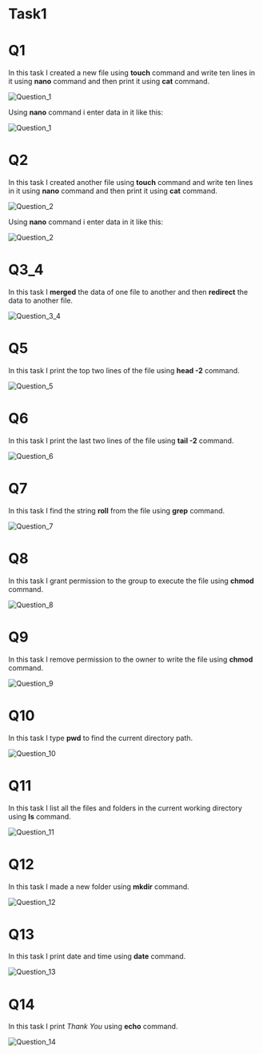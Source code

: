 # Task1
# Q1
In this task I created a new file using **touch** command and write ten lines in it using **nano** command and then print it using **cat** command.

![Question_1](Task1_ss/Q1.jpg)

Using **nano** command i enter data in it like this:

![Question_1](Task1_ss/Q1_2.jpg)

# Q2
In this task I created another file using **touch** command and write ten lines in it using **nano** command and then print it using **cat** command.

![Question_2](Task1_ss/Q2.jpg)

Using **nano** command i enter data in it like this:

![Question_2](Task1_ss/Q2_2.jpg)

# Q3_4
In this task I **merged** the data of one file to another and then **redirect** the data to another file.

![Question_3_4](Task1_ss/Q3-4.jpg)

# Q5
In this task I print the top two lines of the file using **head -2** command.

![Question_5](Task1_ss/Q5.jpg)

# Q6
In this task I print the last two lines of the file using **tail -2** command.

![Question_6](Task1_ss/Q6.jpg)

# Q7
In this task I find the string **roll** from the file using **grep** command.

![Question_7](Task1_ss/Q7.jpg)

# Q8
In this task I grant permission to the group to execute the file using **chmod** command.

![Question_8](Task1_ss/Q8.jpg)

# Q9
In this task I remove permission to the owner to write the file using **chmod** command.

![Question_9](Task1_ss/Q9.jpg)

# Q10
In this task I type **pwd** to find the current directory path.

![Question_10](Task1_ss/Q10.jpg)

# Q11
In this task I list all the files and folders in the current working directory using **ls** command.

![Question_11](Task1_ss/Q11.jpg)

# Q12
In this task I made a new folder using **mkdir** command.

![Question_12](Task1_ss/Q12.jpg)

# Q13
In this task I print date and time using **date** command.

![Question_13](Task1_ss/Q13.jpg)

# Q14
In this task I print *Thank You* using **echo** command.

![Question_14](Task1_ss/Q14.jpg)